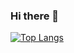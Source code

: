 ### Hi there 👋

[![Top Langs](https://github-readme-stats-nigecat.vercel.app/api/top-langs/?username=Nigecat&layout=compact&theme=radical&count_private=true&exclude_repo=Plexi,Notes,Notes_old,railgun,obsidian-desmos,Obsidian-PDF-Exporter,Obsidian-PDF-Exporter2,ObsidianLaTeX,Hology,CSC-2020-Semester-2-Presentation)](https://github.com/Nigecat)
